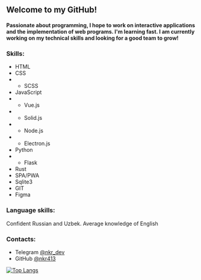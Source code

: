 ## Welcome to my GitHub!

#### Passionate about programming, I hope to work on interactive applications and the implementation of web programs. I'm learning fast. I am currently working on my technical skills and looking for a good team to grow!

### Skills:

- HTML
- CSS
- - SCSS
- JavaScript
- - Vue.js
- - Solid.js
- - Node.js
- - Electron.js
- Python
- - Flask
- Rust
- SPA/PWA
- Sqlite3
- GIT
- Figma

### Language skills:
Confident Russian and Uzbek. Average knowledge of English

### Contacts:
- Telegram [@nkr_dev](https://t.me/nkr_dev)
- GitHub [@nkr413](https://github.com/nkr413)


[![Top Langs](https://github-readme-stats.vercel.app/api/top-langs/?username=nkr413&langs_count=8)](https://github.com/anuraghazra/github-readme-stats)
